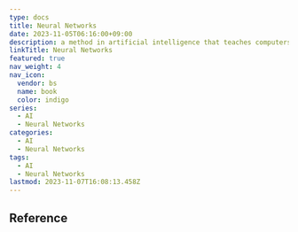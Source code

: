 ```yaml
---
type: docs
title: Neural Networks
date: 2023-11-05T06:16:00+09:00
description: a method in artificial intelligence that teaches computers to process data in a way that is inspired by the human brain
linkTitle: Neural Networks
featured: true
nav_weight: 4
nav_icon:
  vendor: bs
  name: book
  color: indigo
series:
  - AI
  - Neural Networks
categories:
  - AI
  - Neural Networks
tags:
  - AI
  - Neural Networks
lastmod: 2023-11-07T16:08:13.458Z
---
```


## Reference
